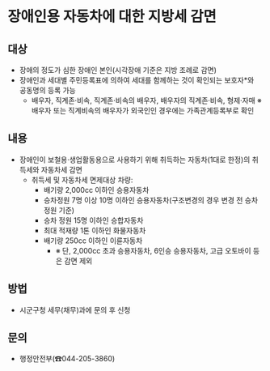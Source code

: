 # 장애인용 자동차에 대한 지방세 감면

## 대상
- 장애의 정도가 심한 장애인 본인(시각장애 기준은 지방 조례로 감면)
- 장애인과 세대별 주민등록표에 의하여 세대를 함께하는 것이 확인되는 보호자*와 공동명의 등록 가능
  * 배우자, 직계존·비속, 직계존·비속의 배우자, 배우자의 직계존·비속, 형제·자매
  ※ 배우자 또는 직계비속의 배우자가 외국인인 경우에는 가족관계등록부로 확인

## 내용
- 장애인이 보철용·생업활동용으로 사용하기 위해 취득하는 자동차(1대로 한정)의 취득세와 자동차세 감면
  - 취득세 및 자동차세 면제대상 차량:
    - 배기량 2,000cc 이하인 승용자동차
    - 승차정원 7명 이상 10명 이하인 승용자동차(구조변경의 경우 변경 전 승차정원 기준)
    - 승차 정원 15명 이하인 승합자동차
    - 최대 적재량 1톤 이하인 화물자동차
    - 배기량 250cc 이하인 이륜자동차
        - ※ 단, 2,000cc 초과 승용자동차, 6인승 승용자동차, 고급 오토바이 등은 감면 제외

## 방법
- 시군구청 세무(채무)과에 문의 후 신청

## 문의
- 행정안전부(☎044-205-3860)